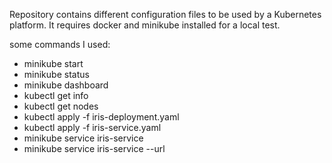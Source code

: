 Repository contains different configuration files to be used by a Kubernetes platform.
It requires docker and minikube installed for a local test.

some commands I used:
- minikube start
- minikube status
- minikube dashboard
- kubectl get info
- kubectl get nodes
- kubectl apply -f iris-deployment.yaml
- kubectl apply -f iris-service.yaml
- minikube service iris-service
- minikube service iris-service --url
